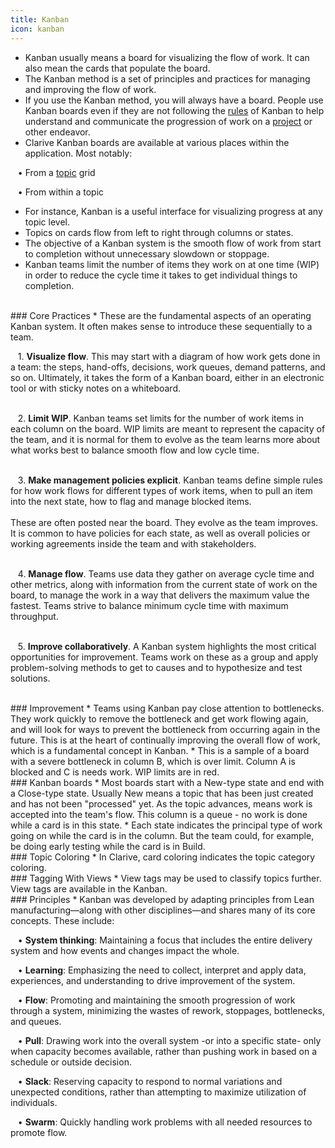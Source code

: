 ```yaml
---
title: Kanban
icon: kanban
---
```

* Kanban usually means a board for visualizing the flow of work. 
It can also mean the cards that populate the board. 
* The Kanban method is a set of principles and practices for managing and improving the flow of work.
* If you use the Kanban method, you will always have a board. 
People use Kanban boards even if they are not following the [rules](Concepts/rule) of Kanban to help understand and communicate 
the progression of work on a [project](Concepts/project) or other endeavor.
* Clarive Kanban boards are available at various places within the application. Most notably: <br />

&nbsp; &nbsp;• From a [topic](Concepts/topic) grid <br />

&nbsp; &nbsp;• From within a topic

* For instance, Kanban is a useful interface for visualizing progress at any topic level.
* Topics on cards flow from left to right through columns or states.
* The objective of a Kanban system is the smooth flow of work 
from start to completion without unnecessary slowdown or stoppage.
* Kanban teams limit the number of items they work on at one time (WIP) in 
order to reduce the cycle time it takes to get individual things to completion.

<br />
### Core Practices
* These are the fundamental aspects of an operating Kanban system. 
It often makes sense to introduce these sequentially to a team. <br />

&nbsp; &nbsp;1. **Visualize flow**. This may start with a diagram of 
how work gets done in a team: the steps, hand-offs, decisions, work queues, demand patterns, and so on. 
Ultimately, it takes the form of a Kanban board, either in an electronic tool or with sticky notes on a whiteboard. <br /><br />

&nbsp; &nbsp;2. **Limit WIP**. Kanban teams set limits for the number of work 
items in each column on the board. WIP limits are meant to represent the capacity of 
the team, and it is normal for them to evolve as the team learns more about what works best to balance smooth flow and low cycle time. <br /><br />

&nbsp; &nbsp;3. **Make management policies explicit**. Kanban teams define simple rules for how work flows 
for different types of work items, when to pull an item 
into the next state, how to flag and manage blocked items. <br /> <br />
These are often posted near the board. They evolve as the team improves.
It is common to have policies for each state, as well as overall policies or working agreements inside the team and with stakeholders. <br /><br />

&nbsp; &nbsp;4. **Manage flow**. Teams use data they gather on average 
cycle time and other metrics, along with information from the current state of work on the board, to manage the work in a way that delivers the maximum value the fastest.
Teams strive to balance minimum cycle time with maximum throughput. <br /><br />

&nbsp; &nbsp;5. **Improve collaboratively**. A Kanban system highlights the most critical opportunities for improvement. Teams work 
on these as a group and apply problem-solving methods to get to causes and to 
hypothesize and test solutions.


<br />
### Improvement
* Teams using Kanban pay close attention to bottlenecks. 
They work quickly to remove the bottleneck and get work flowing again, and will look 
for ways to prevent the bottleneck from occurring again in the future. This is at the 
heart of continually improving the overall flow of work, which is a fundamental concept in Kanban.
* This is a sample of a board with a severe bottleneck in column B, which is over limit. 
Column A is blocked and C is needs work. WIP limits are in red.

<br />
### Kanban boards
* Most boards start with a New-type state and end with a Close-type state. 
Usually New means a topic that has been just created and has not been "processed" yet. 
As the topic advances,  means work is accepted into the team's flow. 
This column is a queue - no work is done while a card is in this state. 
* Each state indicates the principal type of work going on while the card is in the column. 
But the team could, for example, be doing early testing while the card is in Build.

<br />
### Topic Coloring
* In Clarive, card coloring indicates the topic category coloring. 


<br />
### Tagging With Views
* View tags may be used to classify topics further. View tags are available in the
Kanban. 

<br />
### Principles
* Kanban was developed by adapting principles from Lean manufacturing—along with other 
disciplines—and shares many of its core concepts. These include:  <br />

&nbsp; &nbsp;• **System thinking**: Maintaining a focus that includes the entire delivery system and how events and changes impact the whole. <br />

&nbsp; &nbsp;• **Learning**: Emphasizing the need to collect, interpret and apply data, experiences, and understanding to drive improvement of the system. <br />

&nbsp; &nbsp;• **Flow**: Promoting and maintaining the smooth progression of work through a system, minimizing the wastes of rework, stoppages, bottlenecks, and queues. <br />

&nbsp; &nbsp;• **Pull**: Drawing work into the overall system -or into a specific state- only when capacity becomes available, rather than pushing work in based on a schedule or outside decision.  <br />

&nbsp; &nbsp;• **Slack**: Reserving capacity to respond to normal variations and unexpected conditions, rather than attempting to maximize utilization of individuals. <br />

&nbsp; &nbsp;• **Swarm**: Quickly handling work problems with all needed resources to promote flow.

